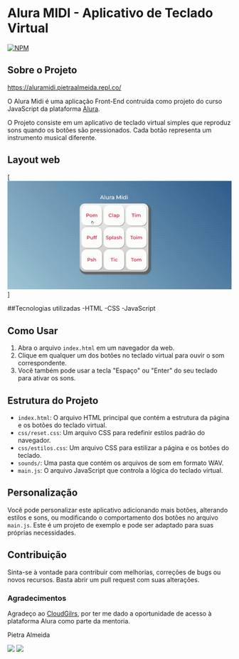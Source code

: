 # Alura MIDI - Aplicativo de Teclado Virtual
[![NPM](https://img.shields.io/npm/l/react)]([!https://github.com/almeidapietra/midi/blob/main/LICENSE)

## Sobre o Projeto

https://aluramidi.pietraalmeida.repl.co/

O Alura Midi é uma aplicação Front-End contruída como projeto do curso JavaScript da plataforma [Alura](https://www.alura.com.br/ "Site do Alura"). 

O Projeto consiste em um aplicativo de teclado virtual simples que reproduz sons quando os botões são pressionados. Cada botão representa um instrumento musical diferente.

## Layout web

[<img src="/assets/gif_midi.gif" alt="video da tela do projeto">]

##Tecnologias utilizadas
-HTML
-CSS
-JavaScript

## Como Usar

1. Abra o arquivo `index.html` em um navegador da web.
2. Clique em qualquer um dos botões no teclado virtual para ouvir o som correspondente.
3. Você também pode usar a tecla "Espaço" ou "Enter" do seu teclado para ativar os sons.

## Estrutura do Projeto

- `index.html`: O arquivo HTML principal que contém a estrutura da página e os botões do teclado virtual.
- `css/reset.css`: Um arquivo CSS para redefinir estilos padrão do navegador.
- `css/estilos.css`: Um arquivo CSS para estilizar a página e os botões do teclado.
- `sounds/`: Uma pasta que contém os arquivos de som em formato WAV.
- `main.js`: O arquivo JavaScript que controla a lógica do teclado virtual.

## Personalização

Você pode personalizar este aplicativo adicionando mais botões, alterando estilos e sons, ou modificando o comportamento dos botões no arquivo `main.js`. Este é um projeto de exemplo e pode ser adaptado para suas próprias necessidades.

## Contribuição

Sinta-se à vontade para contribuir com melhorias, correções de bugs ou novos recursos. Basta abrir um pull request com suas alterações.



### Agradecimentos
Agradeço ao [CloudGilrs](https:www.cloudgirls.com.br/mentoria// "Site do CloudGirls"), por ter me dado a oportunidade de acesso à plataforma Alura como parte da mentoria. 


Pietra Almeida
<div> 
    <a href = "mailto:costapietra@gmail.com"><img loading="lazy" src="https://img.shields.io/badge/Gmail-D14836?style=for-the-badge&logo=gmail&logoColor=white" target="_blank"></a>
    <a href="https://www.linkedin.com/in/almeidapietra" target="_blank"><img loading="lazy" src="https://img.shields.io/badge/-LinkedIn-%230077B5?style=for-the-badge&logo=linkedin&logoColor=white" target="_blank"></a>   
</div>